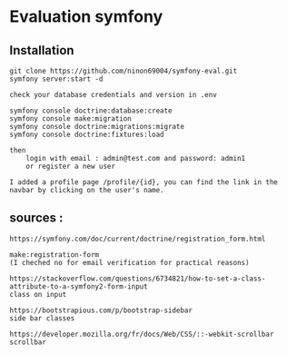 
# Evaluation symfony

## Installation
    git clone https://github.com/ninon69004/symfony-eval.git
    symfony server:start -d

    check your database credentials and version in .env

    symfony console doctrine:database:create
    symfony console make:migration
    symfony console doctrine:migrations:migrate
    symfony console doctrine:fixtures:load

    then 
        login with email : admin@test.com and password: admin1
        or register a new user

    I added a profile page /profile/{id}, you can find the link in the navbar by clicking on the user's name.

    


## sources :
    https://symfony.com/doc/current/doctrine/registration_form.html

    make:registration-form
    (I cheched no for email verification for practical reasons)

    https://stackoverflow.com/questions/6734821/how-to-set-a-class-attribute-to-a-symfony2-form-input
    class on input

    https://bootstrapious.com/p/bootstrap-sidebar
    side bar classes

    https://developer.mozilla.org/fr/docs/Web/CSS/::-webkit-scrollbar
    scrollbar

